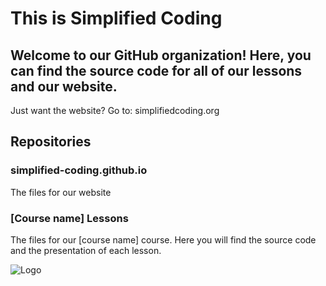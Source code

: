 # This is Simplified Coding

## Welcome to our GitHub organization! Here, you can find the source code for all of our lessons and our website.

Just want the website? Go to: simplifiedcoding.org

## Repositories

### simplified-coding.github.io

The files for our website

### [Course name] Lessons

The files for our [course name] course. Here you will find the source code and the presentation of each lesson.

![Logo]([[https://raw.githubusercontent.com/simplified-coding/.github/main/profile/logo.png](https://github.com/simplified-coding/.github-private/blob/main/profile/cover.png?raw=true)https://github.com/simplified-coding/.github-private/blob/main/profile/cover.png?raw=true](https://raw.githubusercontent.com/simplified-coding/.github-private/main/profile/cover.png?token=GHSAT0AAAAAACHVHN5DXTT2L2CWUD3Q3YBAZJ5LWZQ)https://raw.githubusercontent.com/simplified-coding/.github-private/main/profile/cover.png?token=GHSAT0AAAAAACHVHN5DXTT2L2CWUD3Q3YBAZJ5LWZQ)
